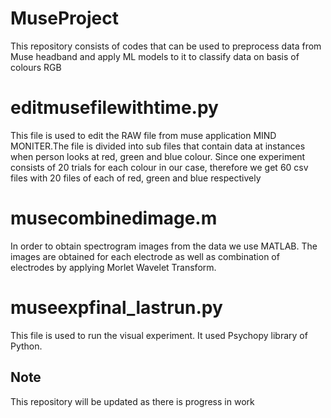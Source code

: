 # MuseProject
This repository consists of codes that can be used to preprocess data from Muse headband and apply ML models to it to classify data on basis of colours RGB

# editmusefilewithtime.py
This file is used to edit the RAW file from muse application MIND MONITER.The file is divided into sub files that contain data at instances when person looks at red, green and blue colour. Since one experiment consists of 20 trials for each colour in our case, therefore we get 60 csv files with 20 files of each of red, green and blue respectively

# musecombinedimage.m
In order to obtain spectrogram images from the data we use MATLAB. The images are obtained for each electrode as well as combination of electrodes by applying Morlet Wavelet Transform.

# museexpfinal_lastrun.py
This file is used to run the visual experiment. It used Psychopy library of Python.


## Note
This repository will be updated as there is progress in work
